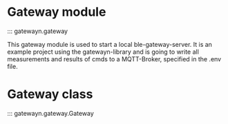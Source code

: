 # Gateway module
::: gatewayn.gateway

This gateway module is used to start a local ble-gateway-server. It is an example project using the gatewayn-library and is going to write all measurements and results of cmds to a MQTT-Broker, specified in the .env file.

# Gateway class
::: gatewayn.gateway.Gateway
